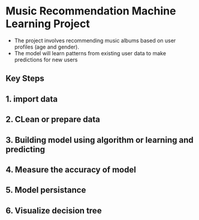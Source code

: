 # Music Recommendation Machine Learning Project

- The project involves recommending music albums based on user profiles (age and gender). 
- The model will learn patterns from existing user data to make predictions for new users
## Key Steps
## 1. import data
## 2. CLean or prepare data
## 3. Building model using algorithm or learning and predicting
## 4. Measure the accuracy of model
## 5. Model persistance
## 6. Visualize decision tree

